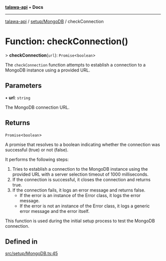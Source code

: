 [**talawa-api**](../../../README.md) • **Docs**

***

[talawa-api](../../../modules.md) / [setup/MongoDB](../README.md) / checkConnection

# Function: checkConnection()

\> **checkConnection**(`url`): `Promise`\<`boolean`\>

The `checkConnection` function attempts to establish a connection to a MongoDB instance using a provided URL.

## Parameters

• **url**: `string`

The MongoDB connection URL.

## Returns

`Promise`\<`boolean`\>

A promise that resolves to a boolean indicating whether the connection was successful (true) or not (false).

It performs the following steps:
1. Tries to establish a connection to the MongoDB instance using the provided URL with a server selection timeout of 1000 milliseconds.
2. If the connection is successful, it closes the connection and returns true.
3. If the connection fails, it logs an error message and returns false.
   - If the error is an instance of the Error class, it logs the error message.
   - If the error is not an instance of the Error class, it logs a generic error message and the error itself.

This function is used during the initial setup process to test the MongoDB connection.

## Defined in

[src/setup/MongoDB.ts:45](https://github.com/PalisadoesFoundation/talawa-api/blob/a6e7ac91b581c9109559657faf0f934f3eb41fe7/src/setup/MongoDB.ts#L45)
